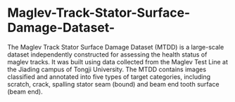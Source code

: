 # Maglev-Track-Stator-Surface-Damage-Dataset-
The Maglev Track Stator Surface Damage Dataset (MTDD) is a large-scale dataset independently constructed for assessing the health status of maglev tracks. It was built using data collected from the Maglev Test Line at the Jiading campus of Tongji University. The MTDD contains images classified and annotated into five types of target categories, including scratch, crack, spalling stator seam (bound) and beam end tooth surface (beam end).
